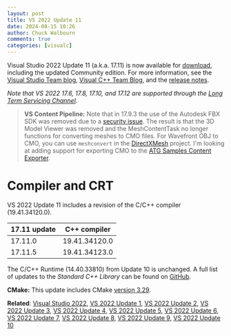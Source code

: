```yaml
---
layout: post
title: VS 2022 Update 11
date: 2024-08-15 10:26
author: Chuck Walbourn
comments: true
categories: [visualc]
---
```


Visual Studio 2022 Update 11 (a.k.a. 17.11) is now available for [download](https://visualstudio.microsoft.com/downloads/), including the updated Community edition. For more information, see the [Visual Studio Team blog](https://devblogs.microsoft.com/visualstudio/visual-studio-2022-v17-11-your-feedback-in-action/), [Visual C++ Team Blog](https://devblogs.microsoft.com/cppblog/whats-new-for-c-developers-in-visual-studio-2022-17-11/), and the [release notes](https://learn.microsoft.com/visualstudio/releases/2022/release-notes).

<!--more-->

<em>Note that VS 2022 17.6, 17.8, 17.10, and 17.12 are supported through the [Long Term Servicing Channel](https://docs.microsoft.com/visualstudio/productinfo/vs-servicing#long-term-servicing-channel-ltsc-support).</em>

> **VS Content Pipeline:** Note that in 17.9.3 the use of the Autodesk FBX SDK was removed due to a [security issue](https://msrc.microsoft.com/update-guide/vulnerability/CVE-2023-27911). The result is that the 3D Model Viewer was removed and the MeshContentTask no longer functions for converting meshes to CMO files. For Wavefront OBJ to CMO, you can use `meshconvert` in the [DirectXMesh](https://github.com/microsoft/DirectXMesh) project. I'm looking at adding support for exporting CMO to the [ATG Samples Content Exporter](https://github.com/walbourn/contentexporter/issues/23).

<h1>Compiler and CRT</h1>

VS 2022 Update 11 includes a revision of the C/C++ compiler (19.41.34120.0).

17.11 update | C++ compiler
--|--
17.11.0 | 19.41.34120.0
17.11.5 | 19.41.34123.0

The C/C++ Runtime (14.40.33810) from Update 10 is unchanged. A full list of updates to the *Standard C++ Library* can be found on [GitHub](https://github.com/microsoft/STL/wiki/Changelog#vs-2022-1711).

<strong>CMake:</strong> This update includes CMake [version 3.29](https://cmake.org/cmake/help/v3.29/release/3.29.html).

<strong>Related</strong>: <a href="https://walbourn.github.io/visual-studio-2022/">Visual Studio 2022</a>, <a href="https://walbourn.github.io/vs-2022-update-1/">VS 2022 Update 1</a>, <a href="https://walbourn.github.io/vs-2022-update-2/">VS 2022 Update 2</a>, <a href="https://walbourn.github.io/vs-2022-update-3/">VS 2022 Update 3</a>, <a href="https://walbourn.github.io/vs-2022-update-4/">VS 2022 Update 4</a>, <a href="https://walbourn.github.io/vs-2022-update-5/">VS 2022 Update 5</a>, <a href="https://walbourn.github.io/vs-2022-update-6/">VS 2022 Update 6</a>, <a href="https://walbourn.github.io/vs-2022-update-7/">VS 2022 Update 7</a>, <a href="https://walbourn.github.io/vs-2022-update-8/">VS 2022 Update 8</a>, <a href="https://walbourn.github.io/vs-2022-update-9/">VS 2022 Update 9</a>, <a href="https://walbourn.github.io/vs-2022-update-10/">VS 2022 Update 10</a>

